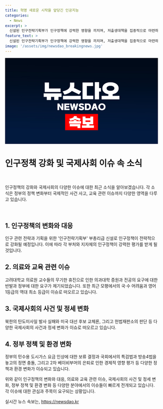 ```yaml
---
title: 혁명 새로운 시작을 앞당긴 인공지능
categories:
  - News
excerpt: >
  신설된 인구전략기획부가 인구정책에 강력한 영향을 끼치며, 저출생대책을 집중적으로 마련하고 관리할 예정이며, 저출생 추세 반전을 위한 대책이 진행 중이다. 또한, 국방부가 북한이 발사한 탄도미사일 2발을 포착했다고 발표했으며, 6월 모의평가 결과에 따르면 대학수학능력시험(수능)이 어려웠고, 고대의료원 교수들이 무기한 휴진을 예고한 것과 관련된 논란이 있다. 더 세부적인 사항은 해당 뉴스 링크에서 확인할 수 있습니다: https://www.yna.co.kr/
feature_text: >
  신설된 인구전략기획부가 인구정책에 강력한 영향을 끼치며, 저출생대책을 집중적으로 마련하고 관리할 예정이며, 저출생 추세 반전을 위한 대책이 진행 중이다. 또한, 국방부가 북한이 발사한 탄도미사일 2발을 포착했다고 발표했으며, 6월 모의평가 결과에 따르면 대학수학능력시험(수능)이 어려웠고, 고대의료원 교수들이 무기한 휴진을 예고한 것과 관련된 논란이 있다. 더 세부적인 사항은 해당 뉴스 링크에서 확인할 수 있습니다: https://www.yna.co.kr/
image: '/assets/img/newsdao_breakingnews.jpg'
---
```


<p><img src="/assets/img/newsdao_breakingnews.jpg" alt="implanttips 속보" /></p>

<h1 data-ke-size="size26">인구정책 강화 및 국제사회 이슈 속 소식</h1>

<p data-ke-size="size16">&nbsp;</p>

<p>인구정책의 강화와 국제사회의 다양한 이슈에 대한 최근 소식을 알아보겠습니다. 각 소식은 정부의 정책 변화부터 국제적인 사건 사고, 교육 관련 이슈까지 다양한 영역을 다루고 있습니다.</p>

<p data-ke-size="size16">&nbsp;</p>

<h2 data-ke-size="size24">1. 인구정책의 변화와 대응</h2>

<p>인구 관련 전략과 기획을 위한 '인구전략기획부' 부총리급 신설로 인구정책이 전략적으로 강화될 예정입니다. 이에 따라 각 부처와 지자체의 인구정책이 강력한 평가를 받게 될 것입니다.</p>

<h2 data-ke-size="size24">2. 의료와 교육 관련 이슈</h2>

<p>고려대학교 의료원 교수들의 무기한 휴진으로 인한 의과대학 증원과 전공의 요구에 대한 반발과 정부에 대한 요구가 제기되었습니다. 또한 최근 모평에서의 국·수 어려움과 영어 1등급의 역대 최소 등급이 이슈로 떠오르고 있습니다.</p>

<h2 data-ke-size="size24">3. 국제사회의 사건 및 정세 변화</h2>

<p>북한의 탄도미사일 발사 실패와 미국 대선 후보 교체론, 그리고 헌법재판소의 판단 등 다양한 국제사회의 사건과 정세 변화가 이슈로 떠오르고 있습니다.</p>

<h2 data-ke-size="size24">4. 정부 정책 및 환경 변화</h2>

<p>정부의 민수용 도시가스 요금 인상에 대한 보류 결정과 국회에서의 특검법과 방송4법을 놓고의 정면 충돌, 그리고 2차 베이비부머의 은퇴로 인한 경제적 영향 평가 등 다양한 정책과 환경 변화가 이슈되고 있습니다.</p>

<p>위와 같이 인구정책의 변화와 대응, 의료와 교육 관련 이슈, 국제사회의 사건 및 정세 변화, 정부 정책 및 환경 변화 등 다양한 분야에서의 이슈들이 빠르게 전개되고 있습니다. 각 이슈에 대한 관심과 주목이 요구되는 상황입니다.</p>
실시간 뉴스 속보는, <a href="https://newsdao.kr" rel="dofollow">https://newsdao.kr</a>


